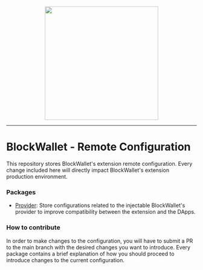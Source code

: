 <br /> 
<p align="center">
  <a href="https://blockwallet.io">
    <picture>
      <source media="(prefers-color-scheme: dark)" srcset="https://user-images.githubusercontent.com/11839151/188500975-8cd95d07-c419-48aa-bb85-4200a6526f68.svg" />
      <source media="(prefers-color-scheme: light)" srcset="https://blockwallet.io/static/images/logo-blockwallet-black.svg" />
      <img src="[https://blockwallet.io/static/images/logo-medium.svg](https://user-images.githubusercontent.com/11839151/188500975-8cd95d07-c419-48aa-bb85-4200a6526f68.svg)" width="300" />
    </picture>
  </a>
</p>

<hr />

# BlockWallet - Remote Configuration

This repository stores BlockWallet's extension remote configuration. Every change included here will directly impact BlockWallet's extension production environment.


### Packages
  - [Provider](https://github.com/block-wallet/remote-configs/blob/main/provider/Readme.md): Store configurations related to the injectable BlockWallet's provider to improve compatibility between the extension and the DApps. 
  

### How to contribute

In order to make changes to the configuration, you will have to submit a PR to the main branch with the desired changes you want to introduce. Every package contains a brief explanation of how you should proceed to introduce changes to the current configuration.
